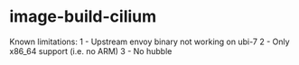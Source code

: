 # image-build-cilium

Known limitations:
1 - Upstream envoy binary not working on ubi-7
2 - Only x86_64 support (i.e. no ARM)
3 - No hubble
